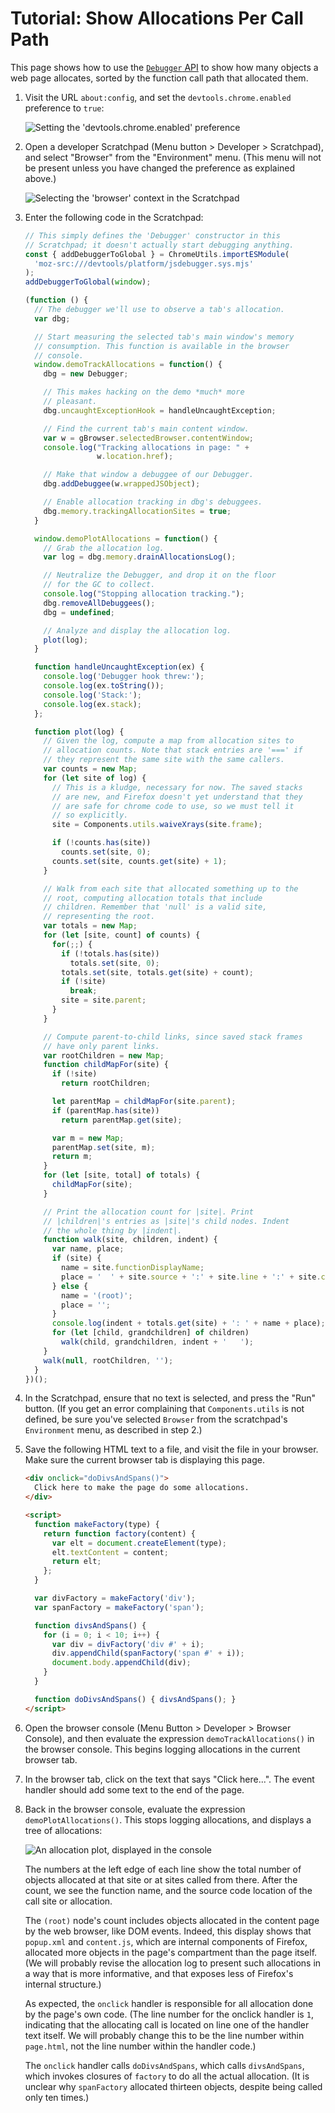 # Tutorial: Show Allocations Per Call Path

This page shows how to use the [`Debugger` API][debugger] to show how many
objects a web page allocates, sorted by the function call path that allocated
them.

1.  Visit the URL `about:config`, and set the `devtools.chrome.enabled`
    preference to `true`:

    ![Setting the 'devtools.chrome.enabled' preference][img-chrome-pref]

2.  Open a developer Scratchpad (Menu button > Developer > Scratchpad), and
    select "Browser" from the "Environment" menu. (This menu will not be
    present unless you have changed the preference as explained above.)

    ![Selecting the 'browser' context in the Scratchpad][img-scratchpad-browser]

3.  Enter the following code in the Scratchpad:

    ```js
    // This simply defines the 'Debugger' constructor in this
    // Scratchpad; it doesn't actually start debugging anything.
    const { addDebuggerToGlobal } = ChromeUtils.importESModule(
      'moz-src:///devtools/platform/jsdebugger.sys.mjs'
    );
    addDebuggerToGlobal(window);

    (function () {
      // The debugger we'll use to observe a tab's allocation.
      var dbg;

      // Start measuring the selected tab's main window's memory
      // consumption. This function is available in the browser
      // console.
      window.demoTrackAllocations = function() {
        dbg = new Debugger;

        // This makes hacking on the demo *much* more
        // pleasant.
        dbg.uncaughtExceptionHook = handleUncaughtException;

        // Find the current tab's main content window.
        var w = gBrowser.selectedBrowser.contentWindow;
        console.log("Tracking allocations in page: " +
                    w.location.href);

        // Make that window a debuggee of our Debugger.
        dbg.addDebuggee(w.wrappedJSObject);

        // Enable allocation tracking in dbg's debuggees.
        dbg.memory.trackingAllocationSites = true;
      }

      window.demoPlotAllocations = function() {
        // Grab the allocation log.
        var log = dbg.memory.drainAllocationsLog();

        // Neutralize the Debugger, and drop it on the floor
        // for the GC to collect.
        console.log("Stopping allocation tracking.");
        dbg.removeAllDebuggees();
        dbg = undefined;

        // Analyze and display the allocation log.
        plot(log);
      }

      function handleUncaughtException(ex) {
        console.log('Debugger hook threw:');
        console.log(ex.toString());
        console.log('Stack:');
        console.log(ex.stack);
      };

      function plot(log) {
        // Given the log, compute a map from allocation sites to
        // allocation counts. Note that stack entries are '===' if
        // they represent the same site with the same callers.
        var counts = new Map;
        for (let site of log) {
          // This is a kludge, necessary for now. The saved stacks
          // are new, and Firefox doesn't yet understand that they
          // are safe for chrome code to use, so we must tell it
          // so explicitly.
          site = Components.utils.waiveXrays(site.frame);

          if (!counts.has(site))
            counts.set(site, 0);
          counts.set(site, counts.get(site) + 1);
        }

        // Walk from each site that allocated something up to the
        // root, computing allocation totals that include
        // children. Remember that 'null' is a valid site,
        // representing the root.
        var totals = new Map;
        for (let [site, count] of counts) {
          for(;;) {
            if (!totals.has(site))
              totals.set(site, 0);
            totals.set(site, totals.get(site) + count);
            if (!site)
              break;
            site = site.parent;
          }
        }

        // Compute parent-to-child links, since saved stack frames
        // have only parent links.
        var rootChildren = new Map;
        function childMapFor(site) {
          if (!site)
            return rootChildren;

          let parentMap = childMapFor(site.parent);
          if (parentMap.has(site))
            return parentMap.get(site);

          var m = new Map;
          parentMap.set(site, m);
          return m;
        }
        for (let [site, total] of totals) {
          childMapFor(site);
        }

        // Print the allocation count for |site|. Print
        // |children|'s entries as |site|'s child nodes. Indent
        // the whole thing by |indent|.
        function walk(site, children, indent) {
          var name, place;
          if (site) {
            name = site.functionDisplayName;
            place = '  ' + site.source + ':' + site.line + ':' + site.column;
          } else {
            name = '(root)';
            place = '';
          }
          console.log(indent + totals.get(site) + ': ' + name + place);
          for (let [child, grandchildren] of children)
            walk(child, grandchildren, indent + '   ');
        }
        walk(null, rootChildren, '');
      }
    })();
    ```

4.  In the Scratchpad, ensure that no text is selected, and press the "Run"
    button. (If you get an error complaining that `Components.utils` is not
    defined, be sure you've selected `Browser` from the scratchpad's
    `Environment` menu, as described in step 2.)

5.  Save the following HTML text to a file, and visit the file in your browser.
    Make sure the current browser tab is displaying this page.

    ```html
    <div onclick="doDivsAndSpans()">
      Click here to make the page do some allocations.
    </div>

    <script>
      function makeFactory(type) {
        return function factory(content) {
          var elt = document.createElement(type);
          elt.textContent = content;
          return elt;
        };
      }

      var divFactory = makeFactory('div');
      var spanFactory = makeFactory('span');

      function divsAndSpans() {
        for (i = 0; i < 10; i++) {
          var div = divFactory('div #' + i);
          div.appendChild(spanFactory('span #' + i));
          document.body.appendChild(div);
        }
      }

      function doDivsAndSpans() { divsAndSpans(); }
    </script>
    ```

6.  Open the browser console (Menu Button > Developer > Browser Console), and
    then evaluate the expression `demoTrackAllocations()` in the browser
    console. This begins logging allocations in the current browser tab.

7.  In the browser tab, click on the text that says "Click here...". The event
    handler should add some text to the end of the page.

8.  Back in the browser console, evaluate the expression
    `demoPlotAllocations()`. This stops logging allocations, and displays a tree
    of allocations:

    ![An allocation plot, displayed in the console][img-alloc-plot]

    The numbers at the left edge of each line show the total number of objects
    allocated at that site or at sites called from there. After the count, we
    see the function name, and the source code location of the call site or
    allocation.

    The `(root)` node's count includes objects allocated in the content page by
    the web browser, like DOM events. Indeed, this display shows that
    `popup.xml` and `content.js`, which are internal components of Firefox,
    allocated more objects in the page's compartment than the page itself. (We
    will probably revise the allocation log to present such allocations in a way
    that is more informative, and that exposes less of Firefox's internal
    structure.)

    As expected, the `onclick` handler is responsible for all allocation done by
    the page's own code. (The line number for the onclick handler is `1`,
    indicating that the allocating call is located on line one of the handler
    text itself. We will probably change this to be the line number within
    `page.html`, not the line number within the handler code.)

    The `onclick` handler calls `doDivsAndSpans`, which calls `divsAndSpans`,
    which invokes closures of `factory` to do all the actual allocation. (It is
    unclear why `spanFactory` allocated thirteen objects, despite being called
    only ten times.)


[debugger]: Debugger-API.md
[img-chrome-pref]: enable-chrome-devtools.png
[img-scratchpad-browser]: scratchpad-browser-environment.png
[img-alloc-plot]: alloc-plot-console.png
